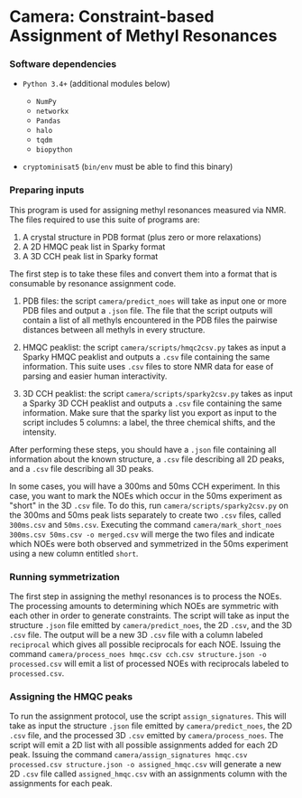 # Camera: Constraint-based Assignment of Methyl Resonances

### Software dependencies

- `Python 3.4+` (additional modules below)
  - `NumPy`
  - `networkx`
  - `Pandas`
  - `halo`
  - `tqdm`
  - `biopython`

- `cryptominisat5` (`bin/env` must be able to find this binary)

### Preparing inputs

This program is used for assigning methyl resonances measured via NMR.
The files required to use this suite of programs are:
1. A crystal structure in PDB format (plus zero or more relaxations)
2. A 2D HMQC peak list in Sparky format
3. A 3D CCH peak list in Sparky format

The first step is to take these files and convert them into a format that is consumable by resonance assignment code.

1. PDB files:
the script `camera/predict_noes` will take as input one or more PDB files and output a `.json` file.
The file that the script outputs will contain a list of all methyls encountered in the PDB files the pairwise distances between all methyls in every structure.

2. HMQC peaklist:
the script `camera/scripts/hmqc2csv.py` takes as input a Sparky HMQC peaklist and outputs a `.csv` file containing the same information.
This suite uses `.csv` files to store NMR data for ease of parsing and easier human interactivity.

3. 3D CCH peaklist:
the script `camera/scripts/sparky2csv.py` takes as input a Sparky 3D CCH peaklist and outputs a `.csv` file containing the same information.
Make sure that the sparky list you export as input to the script includes 5 columns: a label, the three chemical shifts, and the intensity.

After performing these steps, you should have a `.json` file containing all information about the known structure, a `.csv` file describing all 2D peaks, and a `.csv` file describing all 3D peaks.

In some cases, you will have a 300ms and 50ms CCH experiment.
In this case, you want to mark the NOEs which occur in the 50ms experiment as "short" in the 3D `.csv` file.
To do this, run `camera/scripts/sparky2csv.py` on the 300ms and 50ms peak lists separately to create two `.csv` files, called `300ms.csv` and `50ms.csv`.
Executing the command `camera/mark_short_noes 300ms.csv 50ms.csv -o merged.csv` will merge the two files and indicate which NOEs were both observed and symmetrized in the 50ms experiment using a new column entitled `short`.

### Running symmetrization

The first step in assigning the methyl resonances is to process the NOEs.
The processing amounts to determining which NOEs are symmetric with each other in order to generate constraints.
The script will take as input the structure `.json` file emitted by `camera/predict_noes`, the 2D `.csv`, and the 3D `.csv` file.
The output will be a new 3D `.csv` file with a column labeled `reciprocal` which gives all possible reciprocals for each NOE.
Issuing the command `camera/process_noes hmqc.csv cch.csv structure.json -o processed.csv` will emit a list of processed NOEs with reciprocals labeled to `processed.csv`.

### Assigning the HMQC peaks

To run the assignment protocol, use the script `assign_signatures`.
This will take as input the structure `.json` file emitted by `camera/predict_noes`, the 2D `.csv` file, and the processed 3D `.csv` emitted by `camera/process_noes`.
The script will emit a 2D list with all possible assignments added for each 2D peak.
Issuing the command `camera/assign_signatures hmqc.csv processed.csv structure.json -o assigned_hmqc.csv` will generate a new 2D `.csv` file called `assigned_hmqc.csv` with an assignments column with the assignments for each peak.
